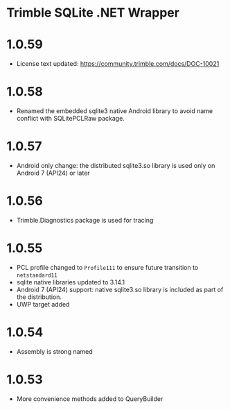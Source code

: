 # Trimble SQLite .NET Wrapper

# 1.0.59
* License text updated: https://community.trimble.com/docs/DOC-10021

# 1.0.58

* Renamed the embedded sqlite3 native Android library to avoid name conflict with SQLitePCLRaw package.

# 1.0.57

* Android only change: the distributed sqlite3.so library is used only on Android 7 (API24) or later

# 1.0.56

* Trimble.Diagnostics package is used for tracing

# 1.0.55

* PCL profile changed to `Profile111` to ensure future transition to `netstandard11`
* sqlite native libraries updated to 3.14.1
* Android 7 (API24) support: native sqlite3.so library is included as part of the distribution.
* UWP target added

# 1.0.54

* Assembly is strong named

# 1.0.53

* More convenience methods added to QueryBuilder

